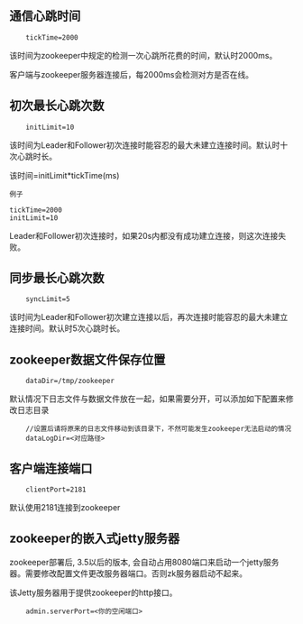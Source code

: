 ## 通信心跳时间
```
    tickTime=2000
```
该时间为zookeeper中规定的检测一次心跳所花费的时间，默认时2000ms。

客户端与zookeeper服务器连接后，每2000ms会检测对方是否在线。


## 初次最长心跳次数
```
    initLimit=10
```
该时间为Leader和Follower初次连接时能容忍的最大未建立连接时间。默认时十次心跳时长。

该时间=initLimit*tickTime(ms)

`例子`

    tickTime=2000
    initLimit=10

Leader和Follower初次连接时，如果20s内都没有成功建立连接，则这次连接失败。

## 同步最长心跳次数
```
    syncLimit=5
```
该时间为Leader和Follower初次建立连接以后，再次连接时能容忍的最大未建立连接时间。默认时5次心跳时长。

## zookeeper数据文件保存位置
```
    dataDir=/tmp/zookeeper
```

默认情况下日志文件与数据文件放在一起，如果需要分开，可以添加如下配置来修改日志目录

```
    //设置后请将原来的日志文件移动到该目录下，不然可能发生zookeeper无法启动的情况
    dataLogDir=<对应路径>
```


## 客户端连接端口
```
    clientPort=2181
```
默认使用2181连接到zookeeper


## zookeeper的嵌入式jetty服务器
zookeeper部署后, 3.5以后的版本, 会自动占用8080端口来启动一个jetty服务器。需要修改配置文件更改服务器端口。否则zk服务器启动不起来。

该Jetty服务器用于提供zookeeper的http接口。

```
    admin.serverPort=<你的空闲端口>
```